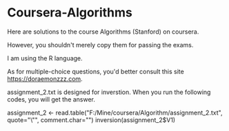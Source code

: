 # Coursera-Algorithms
Here are solutions to the course Algorithms (Stanford) on coursera.

However, you shouldn't merely copy them for passing the exams.

I am using the R language.

As for multiple-choice questions, you'd better consult this site https://doraemonzzz.com.

assignment_2.txt is designed for inverstion. When you run the following codes, you will get the answer.

assignment_2 <- read.table("F:/Mine/coursera/Algorithm/assignment_2.txt", quote="\\"", comment.char="")
inversion(assignment_2$V1)

